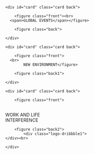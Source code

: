 <!DOCTYPE html>


<html>

<head>

<meta http-equiv="Content-Type" content="text/html; charset=UTF-8">
  
  
<meta name="viewport" content="width=device-width, initial-scale=1, maximum-scale=1, user-scalable=no">
  
  
      
<link rel="stylesheet" href="./style.css">

  


</head>



<body>
  


<section class="container" style="z-index: 5;">
  
	<div id="card" class="card back">
    
		<figure class="front"><br>
      <span>GLOBAL EVENTS</span></figure>
   
		<figure class="back">

</figure>
  
	</div>
</section>




<section class="container" style="z-index: 6;">
  
	<div id="card" class="card back">
    		
		<figure class="front">
      <br>
			NEW ENVIRONMENT</figure>

		<figure class="back1">

			

</figure>
  
	</div>

</section>




<section class="container" style="z-index: 7;">

	<div id="card" class="card back">
    
		<figure class="front">
<br>
			WORK AND LIFE<br>INTERFERENCE
</figure>

		<figure class="back2">
			<div class="logo-dribbble1">
	</div><br>


</figure>
  
	</div>

</section>


 



<script src="./jquery.min.js.download"></script>
<script src="./index.js.download"></script>





</body>

</html>
